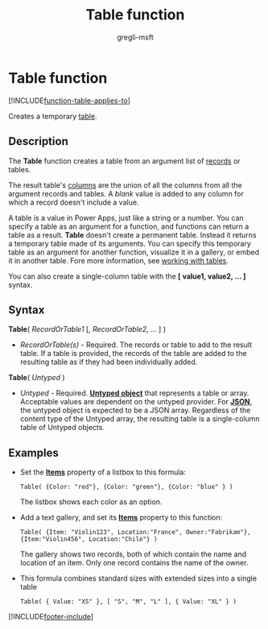 ﻿---
title: Table function
description: Reference information including syntax and examples for the Table function.
author: gregli-msft

ms.topic: reference
ms.custom: canvas
ms.reviewer: mkaur tapanm
ms.date: 03/27/2024
ms.subservice: power-fx
ms.author: gregli
search.audienceType:
  - maker
contributors:
  - gregli-msft
  - mduelae
  - gregli
---

# Table function
[!INCLUDE[function-table-applies-to](includes/function-table-applies-to.md)]



Creates a temporary [table](/power-apps/maker/canvas-apps/working-with-tables).

## Description

The **Table** function creates a table from an argument list of [records](/power-apps/maker/canvas-apps/working-with-tables#records) or tables.

The result table's [columns](/power-apps/maker/canvas-apps/working-with-tables#columns) are the union of all the columns from all the argument records and tables. A _blank_ value is added to any column for which a record doesn't include a value.

A table is a value in Power Apps, just like a string or a number. You can specify a table as an argument for a function, and functions can return a table as a result. **Table** doesn't create a permanent table. Instead it returns a temporary table made of its arguments. You can specify this temporary table as an argument for another function, visualize it in a gallery, or embed it in another table. Fore more information, see [working with tables](/power-apps/maker/canvas-apps/working-with-tables).

You can also create a single-column table with the **[ value1, value2, ... ]** syntax.

## Syntax

**Table**( _RecordOrTable1_ [, *RecordOrTable2*, ... ] )

- _RecordOrTable(s)_ - Required. The records or table to add to the result table. If a table is provided, the records of the table are added to the resulting table as if they had been individually added.

**Table**( _Untyped_ )

- _Untyped_ - Required. [**Untyped object**](../untyped-object.md) that represents a table or array. Acceptable values are dependent on the untyped provider. For [**JSON**](function-parsejson.md), the untyped object is expected to be a JSON array. Regardless of the content type of the Untyped array, the resulting table is a single-column table of Untyped objects.

## Examples

- Set the **[Items](/power-apps/maker/canvas-apps/controls/properties-core)** property of a listbox to this formula:
  ```power-fx
  Table( {Color: "red"}, {Color: "green"}, {Color: "blue" } )
  ```

  The listbox shows each color as an option.

- Add a text gallery, and set its **[Items](/power-apps/maker/canvas-apps/controls/properties-core)** property to this function:<br>
  ```power-fx
  Table( {Item: "Violin123", Location:"France", Owner:"Fabrikam"}, {Item:"Violin456", Location:"Chile"} )
  ```

  The gallery shows two records, both of which contain the name and location of an item. Only one record contains the name of the owner.

- This formula combines standard sizes with extended sizes into a single table
  ```power-fx
  Table( { Value: "XS" }, [ "S", "M", "L" ], { Value: "XL" } )
  ```

[!INCLUDE[footer-include](../../includes/footer-banner.md)]






































































































































